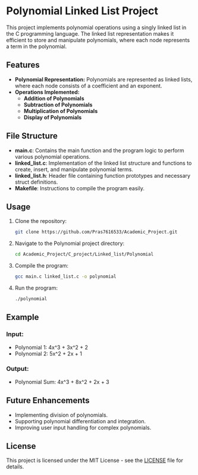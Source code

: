 # Polynomial Linked List Project

This project implements polynomial operations using a singly linked list in the C programming language. The linked list representation makes it efficient to store and manipulate polynomials, where each node represents a term in the polynomial.

## Features

- **Polynomial Representation:** Polynomials are represented as linked lists, where each node consists of a coefficient and an exponent.
- **Operations Implemented:**
  - **Addition of Polynomials**
  - **Subtraction of Polynomials**
  - **Multiplication of Polynomials**
  - **Display of Polynomials**

## File Structure

- **main.c**: Contains the main function and the program logic to perform various polynomial operations.
- **linked_list.c**: Implementation of the linked list structure and functions to create, insert, and manipulate polynomial terms.
- **linked_list.h**: Header file containing function prototypes and necessary struct definitions.
- **Makefile**: Instructions to compile the program easily.

## Usage

1. Clone the repository:

   ```bash
   git clone https://github.com/Pras7616533/Academic_Project.git
   ```

2. Navigate to the Polynomial project directory:

   ```bash
   cd Academic_Project/C_project/Linked_list/Polynomial
   ```

3. Compile the program:

   ```bash
   gcc main.c linked_list.c -o polynomial
   ```

4. Run the program:

   ```bash
   ./polynomial
   ```

## Example

### Input:
- Polynomial 1: 4x^3 + 3x^2 + 2
- Polynomial 2: 5x^2 + 2x + 1

### Output:
- Polynomial Sum: 4x^3 + 8x^2 + 2x + 3

## Future Enhancements

- Implementing division of polynomials.
- Supporting polynomial differentiation and integration.
- Improving user input handling for complex polynomials.

## License

This project is licensed under the MIT License - see the [LICENSE](../LICENSE) file for details.
